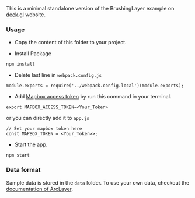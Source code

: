 This is a minimal standalone version of the BrushingLayer example
on [deck.gl](http://deck.gl) website.

### Usage
- Copy the content of this folder to your project. 

- Install Package
```
npm install
```

- Delete last line in `webpack.config.js`
```
module.exports = require('../webpack.config.local')(module.exports);
```

- Add [Mapbox access token](https://www.mapbox.com/help/define-access-token/) 
by run this command in your terminal.

```
export MAPBOX_ACCESS_TOKEN=<Your_Token>
```

or you can directly add it to `app.js`
```
// Set your mapbox token here
const MAPBOX_TOKEN = <Your_Token>>;
```
- Start the app. 
```
npm start
```

### Data format
Sample data is stored in the `data` folder. To use your own data, checkout
the [documentation of ArcLayer](../../docs/layers/arc-layer.md).
